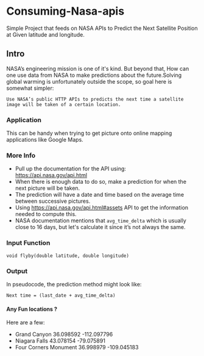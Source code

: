 # Consuming-Nasa-apis

Simple Project that feeds on NASA APIs to Predict the Next Satellite Position at Given latitude and longitude.

## Intro 

NASA’s engineering mission is one of it's kind. But beyond that, How can one use data from NASA to make 
predictions about the future.Solving global warming is unfortunately outside the scope, so goal here is 
somewhat simpler:

``` 
Use NASA’s public HTTP APIs to predicts the next time a satellite image will be taken of a certain location.
```

### Application

This can be handy when trying to get picture onto online mapping applications like Google Maps.

### More Info

* Pull up the documentation for the API using: https://api.nasa.gov/api.html 
* When there is enough data to do so, make a prediction for when the next picture will be taken. 
* The prediction will have a date and time based on the average time between successive pictures. 
* Using  https://api.nasa.gov/api.html#assets API to get the information needed to compute this. 
* NASA documentation mentions that ``` avg_time_delta ``` which is usually close to 16 days, 
  but let's calculate it since it’s not always the same.

### Input Function

``` void flyby(double latitude, double longitude) ```

### Output 

In pseudocode, the prediction method might look like:  

``` Next time = (last_date + avg_time_delta) ```

#### Any Fun locations ? 

Here are a few:

* Grand Canyon 36.098592 -112.097796 
* Niagara Falls 43.078154 -79.075891 
* Four Corners Monument 36.998979 -109.045183

